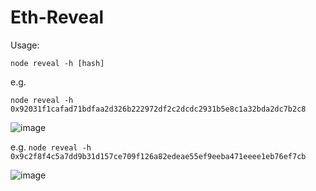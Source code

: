 # Eth-Reveal

Usage:

`node reveal -h [hash]`

e.g.

`node reveal -h 0x92031f1cafad71bdfaa2d326b222972df2c2dcdc2931b5e8c1a32bda2dc7b2c8`

![image](https://user-images.githubusercontent.com/799038/57974629-80ce6080-7989-11e9-8a8d-8ff107d86cec.png)

e.g.
`node reveal -h 0x9c2f8f4c5a7dd9b31d157ce709f126a82edeae55ef9eeba471eeee1eb76ef7cb`

![image](https://user-images.githubusercontent.com/799038/57974797-d1df5400-798b-11e9-9d8f-d394b74c2b2b.png)
